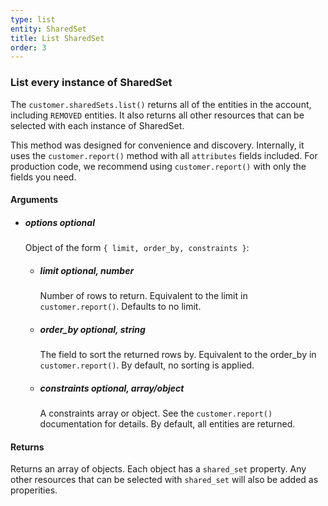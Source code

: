 ```yaml
---
type: list
entity: SharedSet 
title: List SharedSet 
order: 3
---
```


### List every instance of SharedSet 


The `customer.sharedSets.list()` returns all of the entities in the account, including `REMOVED` entities. It also returns all other resources that can be selected with each instance of SharedSet.

This method was designed for convenience and discovery. Internally, it uses the `customer.report()` method with all `attributes` fields included. For production code, we recommend using `customer.report()` with only the fields you need.


#### Arguments

- ##### options *optional*
    Object of the form `{ limit, order_by, constraints }`:
    - ##### limit *optional, number*
        Number of rows to return. Equivalent to the limit in `customer.report()`. Defaults to no limit.
    - ##### order_by *optional, string*
        The field to sort the returned rows by. Equivalent to the order_by in `customer.report()`. By default, no sorting is applied.
    - ##### constraints *optional, array/object*
        A constraints array or object. See the `customer.report()` documentation for details. By default, all entities are returned.


#### Returns

Returns an array of objects.
Each object has a `shared_set` property. Any other resources that can be selected with `shared_set` will also be added as properities.
